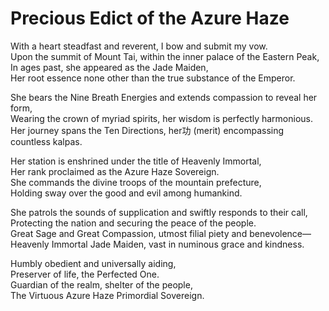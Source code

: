 # Precious Edict of the Azure Haze

With a heart steadfast and reverent, I bow and submit my vow.  
Upon the summit of Mount Tai, within the inner palace of the Eastern Peak,  
In ages past, she appeared as the Jade Maiden,  
Her root essence none other than the true substance of the Emperor.  

She bears the Nine Breath Energies and extends compassion to reveal her form,  
Wearing the crown of myriad spirits, her wisdom is perfectly harmonious.  
Her journey spans the Ten Directions, her功 (merit) encompassing countless kalpas.  

Her station is enshrined under the title of Heavenly Immortal,  
Her rank proclaimed as the Azure Haze Sovereign.  
She commands the divine troops of the mountain prefecture,  
Holding sway over the good and evil among humankind.  

She patrols the sounds of supplication and swiftly responds to their call,  
Protecting the nation and securing the peace of the people.  
Great Sage and Great Compassion, utmost filial piety and benevolence—  
Heavenly Immortal Jade Maiden, vast in numinous grace and kindness.  

Humbly obedient and universally aiding,  
Preserver of life, the Perfected One.  
Guardian of the realm, shelter of the people,  
The Virtuous Azure Haze Primordial Sovereign.